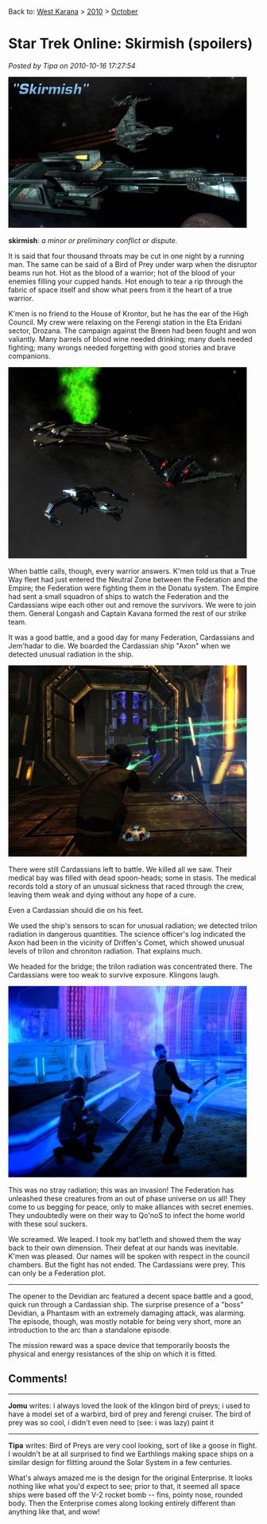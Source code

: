 Back to: [West Karana](/posts/westkarana.md) > [2010](/posts/2010/westkarana.md) > [October](./westkarana.md)
# Star Trek Online: Skirmish (spoilers)

*Posted by Tipa on 2010-10-16 17:27:54*

[![](../../../uploads/2010/10/GameClient-2010-10-16-14-50-16-71-480x303.jpg "Skirmish")](../../../uploads/2010/10/GameClient-2010-10-16-14-50-16-71.jpg)

**skirmish**: *a minor or preliminary conflict or dispute.*

It is said that four thousand throats may be cut in one night by a running man. The same can be said of a Bird of Prey under warp when the disruptor beams run hot. Hot as the blood of a warrior; hot of the blood of your enemies filling your cupped hands. Hot enough to tear a rip through the fabric of space itself and show what peers from it the heart of a true warrior.


K'men is no friend to the House of Krontor, but he has the ear of the High Council. My crew were relaxing on the Ferengi station in the Eta Eridani sector, Drozana. The campaign against the Breen had been fought and won valiantly. Many barrels of blood wine needed drinking; many duels needed fighting; many wrongs needed forgetting with good stories and brave companions.

[![](../../../uploads/2010/10/GameClient-2010-10-16-14-59-29-13-480x384.jpg "The Axon")](../../../uploads/2010/10/GameClient-2010-10-16-14-59-29-13.jpg)

When battle calls, though, every warrior answers. K'men told us that a True Way fleet had just entered the Neutral Zone between the Federation and the Empire; the Federation were fighting them in the Donatu system. The Empire had sent a small squadron of ships to watch the Federation and the Cardassians wipe each other out and remove the survivors. We were to join them. General Longash and Captain Kavana formed the rest of our strike team.

It was a good battle, and a good day for many Federation, Cardassians and Jem'hadar to die. We boarded the Cardassian ship "Axon" when we detected unusual radiation in the ship.

[![](../../../uploads/2010/10/GameClient-2010-10-16-15-03-07-41-480x384.jpg "Killing with the Cardassians")](../../../uploads/2010/10/GameClient-2010-10-16-15-03-07-41.jpg)

There were still Cardassians left to battle. We killed all we saw. Their medical bay was filled with dead spoon-heads; some in stasis. The medical records told a story of an unusual sickness that raced through the crew, leaving them weak and dying without any hope of a cure.

Even a Cardassian should die on his feet.

We used the ship's sensors to scan for unusual radiation; we detected trilon radiation in dangerous quantities. The science officer's log indicated the Axon had been in the vicinity of Driffen's Comet, which showed unusual levels of trilon and chroniton radiation. That explains much.

We headed for the bridge; the trilon radiation was concentrated there. The Cardassians were too weak to survive exposure. Klingons laugh.

[![](../../../uploads/2010/10/GameClient-2010-10-16-15-13-40-67-480x384.jpg "Devidians")](../../../uploads/2010/10/GameClient-2010-10-16-15-13-40-67.jpg)

This was no stray radiation; this was an invasion! The Federation has unleashed these creatures from an out of phase universe on us all! They come to us begging for peace, only to make alliances with secret enemies. They undoubtedly were on their way to Qo'noS to infect the home world with these soul suckers.

We screamed. We leaped. I took my bat'leth and showed them the way back to their own dimension. Their defeat at our hands was inevitable. K'men was pleased. Our names will be spoken with respect in the council chambers. But the fight has not ended. The Cardassians were prey. This can only be a Federation plot.

---

The opener to the Devidian arc featured a decent space battle and a good, quick run through a Cardassian ship. The surprise presence of a "boss" Devidian, a Phantasm with an extremely damaging attack, was alarming. The episode, though, was mostly notable for being very short, more an introduction to the arc than a standalone episode.

The mission reward was a space device that temporarily boosts the physical and energy resistances of the ship on which it is fitted.



## Comments!

---

**Jomu** writes: i always loved the look of the klingon bird of preys; i used to have a model set of a warbird, bird of prey and ferengi cruiser. The bird of prey was so cool, i didn't even need to (see: i was lazy) paint it

---

**Tipa** writes: Bird of Preys are very cool looking, sort of like a goose in flight. I wouldn't be at all surprised to find we Earthlings making space ships on a similar design for flitting around the Solar System in a few centuries.

What's always amazed me is the design for the original Enterprise. It looks nothing like what you'd expect to see; prior to that, it seemed all space ships were based off the V-2 rocket bomb -- fins, pointy nose, rounded body. Then the Enterprise comes along looking entirely different than anything like that, and wow!

